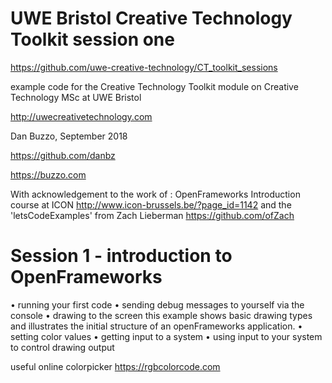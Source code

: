 # UWE Bristol Creative Technology Toolkit session one

https://github.com/uwe-creative-technology/CT_toolkit_sessions


example code for the Creative Technology Toolkit module on Creative Technology MSc at UWE Bristol

http://uwecreativetechnology.com

Dan Buzzo, September 2018

https://github.com/danbz

https://buzzo.com

With acknowledgement to the work of :
OpenFrameworks Introduction course at ICON http://www.icon-brussels.be/?page_id=1142
and
the 'letsCodeExamples' from Zach Lieberman https://github.com/ofZach

# Session 1 - introduction to OpenFrameworks

 • running your first code
 • sending debug messages to yourself via the console
 • drawing to the screen
 this example shows basic drawing types and illustrates the initial structure of an openFrameworks application.
 • setting color values
 • getting input to a system
 • using input to your system to control drawing output



useful online colorpicker https://rgbcolorcode.com
